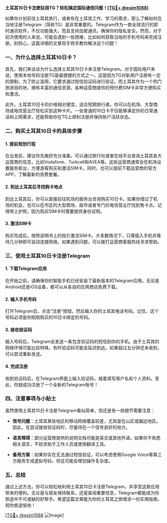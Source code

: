 **土耳其10日卡怎麽註冊TG？轻松搞定国际通信问题！[[TG💪+ @esim1088](https://t.me/s/esim1088)]**

如果你计划前往土耳其旅行，或者有在土耳其工作、学习的需求，那么了解如何在当地注册Telegram（简称TG）是非常重要的。Telegram作为一款全球流行的即时通讯软件，不仅功能强大，而且支持加密通讯，确保你的隐私安全。然而，对于初次使用的人来说，可能会遇到一些困难，比如如何获取当地的手机号码来完成注册。别担心，这篇详细的文章将手把手教你解决这个问题！

### 一、为什么选择土耳其10日卡？

首先，我们来谈谈为什么选择土耳其10日卡来注册Telegram。对于国际用户来说，使用本地号码注册TG是最便捷的方式之一。这是因为TG对新用户注册有一定的限制，为了防止滥用，它要求通过短信验证码进行验证。而土耳其作为一个热门旅游目的地，拥有丰富的通信资源，各种运营商提供的预付费SIM卡非常方便购买和激活。

此外，土耳其10日卡的价格相对便宜，适合短期旅行者。你可以在机场、大型商场或电信营业厅轻松买到这种卡片。一张普通的10日卡不仅能够满足你的日常通话和上网需求，还能帮助你在TG上顺利注册并保持账户活跃状态。

### 二、购买土耳其10日卡的具体步骤

#### 1. 提前规划行程

在出发前，建议你先做好充分准备。可以通过旅行社或者在线平台查询土耳其各大运营商的信息，比如Vodafone、Turkcell和AVEA等。这些运营商通常会在机场设置服务柜台，方便游客购买和激活SIM卡。同时，也可以提前下载运营商的官方APP，了解最新的资费套餐。

#### 2. 到达土耳其后寻找购卡地点

到达土耳其后，你可以直接前往机场的服务台咨询购买10日卡。如果你错过了机场的机会，也可以在市区的大型商场、超市或者专门的电信营业厅找到售卡点。记得带上护照，因为购买SIM卡时需要提供身份证明。

#### 3. 激活SIM卡

购买完成后，按照说明书上的指引激活SIM卡。大多数情况下，只需插入手机并等待几分钟即可自动连接网络。如果遇到问题，可以拨打运营商客服热线寻求帮助。

### 三、使用土耳其10日卡注册Telegram

#### 1. 下载Telegram应用

在开始之前，请确保你的智能手机已经安装了最新版本的Telegram应用。无论是Android还是iOS设备，都可以从各自的应用商店免费下载。

#### 2. 输入手机号码

打开Telegram后，点击“注册”按钮，然后输入你的土耳其电话号码。记住，这个号码必须是你刚刚购买的10日卡绑定的号码。

#### 3. 接收验证码

输入号码后，Telegram会发送一条包含验证码的短信到你的手机。由于土耳其的网络环境可能比较特殊，有时验证码可能会延迟到达。如果超过五分钟还未收到，可以尝试重新发送。

#### 4. 完成注册

收到验证码后，在Telegram界面上输入验证码，接着填写用户名和个人资料。至此，你就成功注册了一个全新的Telegram账号！

### 四、注意事项与小贴士

虽然使用土耳其10日卡注册Telegram看似简单，但还是有一些细节需要注意：

- **信号问题**：土耳其某些地区的移动网络覆盖较差，尤其是在山区或偏远地区。因此，在尝试接收验证码时，尽量待在一个信号良好的地方。
  
- **语言障碍**：部分运营商提供的说明文档可能是英文或其他外语。如果你不熟悉相关语言，不妨求助于工作人员或使用翻译工具。

- **备用方案**：如果你实在无法通过短信验证，可以考虑使用Google Voice等第三方服务生成虚拟号码，但这可能会增加操作复杂度。

### 五、总结

通过上述方法，你可以轻松地利用土耳其10日卡注册Telegram，并享受这款应用带来的便利。无论是与朋友保持联系，还是查阅重要信息，Telegram都能成为你旅途中不可或缺的好帮手。希望这篇文章能为你的土耳其之旅增添一份实用指南。祝你旅途愉快！

[[TG💪+ @esim1088](https://t.me/s/esim1088) ![Image](https://i.postimg.cc/4NQfJmqS/Snipaste-2025-05-13-00-14-12.png)]